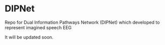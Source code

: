 # DIPNet
Repo for Dual Information Pathways Network (DIPNet) which developed to represent imagined speech EEG

It will be updated soon.
